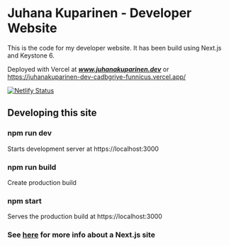 # Juhana Kuparinen - Developer Website

This is the code for my developer website. It has been build using Next.js and Keystone 6.

Deployed with Vercel at ***www.juhanakuparinen.dev***
or
https://juhanakuparinen-dev-cadbgriye-funnicus.vercel.app/

[![Netlify Status](https://api.netlify.com/api/v1/badges/73252c8f-5102-40a6-8606-611aa06f3269/deploy-status)](https://app.netlify.com/sites/jovial-darwin-243abd/deploys)

## Developing this site

### npm run dev

Starts development server at https://localhost:3000

### npm run build

Create production build

### npm start

Serves the production build at https://localhost:3000

### See [here](./NEXT.md) for more info about a Next.js site

